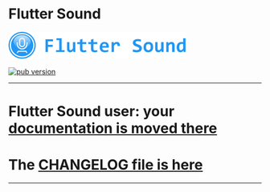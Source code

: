 # Flutter Sound

<img src="doc/flutter_sound/Logotype primary.png" width="70%" height="70%" />

<p align="left">
  <a href="https://pub.dartlang.org/packages/flauto"><img alt="pub version" src="https://img.shields.io/pub/v/flauto.svg?style=flat-square"></a>
</p>

-------------------------------------------------------------------------------------

# Flutter Sound user: your [documentation is moved there](https://canardoux.github.io/tau/book/flutter_sound/)
# The [CHANGELOG file is here](https://canardoux.github.io/tau/book/CHANGELOG.html)

-------------------------------------------------------------------------------------
